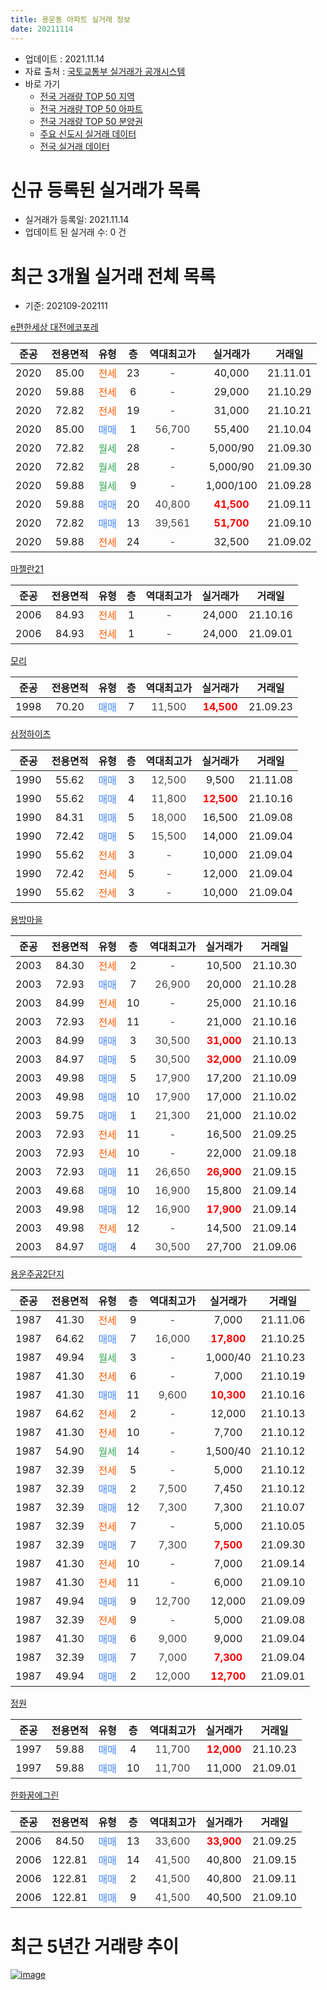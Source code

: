 ```yaml
---
title: 용운동 아파트 실거래 정보
date: 20211114
---
```


* 업데이트 : 2021.11.14
* 자료 출처 : [국토교통부 실거래가 공개시스템](http://rt.molit.go.kr)
* 바로 가기
    * [전국 거래량 TOP 50 지역](https://apt-info.github.io/apt-trade-info/tr)
    * [전국 거래량 TOP 50 아파트](https://apt-info.github.io/apt-trade-info/ta)
    * [전국 거래량 TOP 50 분양권](https://apt-info.github.io/apt-trade-info/tb)
    * [주요 신도시 실거래 데이터](https://apt-info.github.io/apt-trade-info/newtown)
    * [전국 실거래 데이터](https://apt-info.github.io/apt-trade-info/all)



<script async src="https://pagead2.googlesyndication.com/pagead/js/adsbygoogle.js"></script>
<!-- 기본광고 -->
<ins class="adsbygoogle"
     style="display:block"
     data-ad-client="ca-pub-1142216861245946"
     data-ad-slot="4805727019"
     data-ad-format="auto"
     data-full-width-responsive="true"></ins>
<script>
     (adsbygoogle = window.adsbygoogle || []).push({});
</script>


# 신규 등록된 실거래가 목록

* 실거래가 등록일: 2021.11.14
* 업데이트 된 실거래 수: 0 건




<script async src="https://pagead2.googlesyndication.com/pagead/js/adsbygoogle.js"></script>
<!-- 기본광고 -->
<ins class="adsbygoogle"
     style="display:block"
     data-ad-client="ca-pub-1142216861245946"
     data-ad-slot="4805727019"
     data-ad-format="auto"
     data-full-width-responsive="true"></ins>
<script>
     (adsbygoogle = window.adsbygoogle || []).push({});
</script>


# 최근 3개월 실거래 전체 목록
* 기준: 202109-202111


[e편한세상 대전에코포레](https://search.naver.com/search.naver?query=e%ED%8E%B8%ED%95%9C%EC%84%B8%EC%83%81+%EB%8C%80%EC%A0%84%EC%97%90%EC%BD%94%ED%8F%AC%EB%A0%88)

|준공|전용면적|유형|층|역대최고가|실거래가|거래일|
|:---:|:---:|:---:|:---:|:---:|:---:|:---:|
|2020|85.00|<span style="color:#FF5A00">전세</span>|23|<span style="color:#444444">-</span>|40,000|21.11.01|
|2020|59.88|<span style="color:#FF5A00">전세</span>|6|<span style="color:#444444">-</span>|29,000|21.10.29|
|2020|72.82|<span style="color:#FF5A00">전세</span>|19|<span style="color:#444444">-</span>|31,000|21.10.21|
|2020|85.00|<span style="color:#4285F3">매매</span>|1|<span style="color:#444444">56,700</span>|55,400|21.10.04|
|2020|72.82|<span style="color:#34A853">월세</span>|28|<span style="color:#444444">-</span>|5,000/90|21.09.30|
|2020|72.82|<span style="color:#34A853">월세</span>|28|<span style="color:#444444">-</span>|5,000/90|21.09.30|
|2020|59.88|<span style="color:#34A853">월세</span>|9|<span style="color:#444444">-</span>|1,000/100|21.09.28|
|2020|59.88|<span style="color:#4285F3">매매</span>|20|<span style="color:#444444">40,800</span>|<b><span style="color:#FF0000">41,500</span></b>|21.09.11|
|2020|72.82|<span style="color:#4285F3">매매</span>|13|<span style="color:#444444">39,561</span>|<b><span style="color:#FF0000">51,700</span></b>|21.09.10|
|2020|59.88|<span style="color:#FF5A00">전세</span>|24|<span style="color:#444444">-</span>|32,500|21.09.02|

[마젤란21](https://search.naver.com/search.naver?query=%EB%A7%88%EC%A0%A4%EB%9E%8021)

|준공|전용면적|유형|층|역대최고가|실거래가|거래일|
|:---:|:---:|:---:|:---:|:---:|:---:|:---:|
|2006|84.93|<span style="color:#FF5A00">전세</span>|1|<span style="color:#444444">-</span>|24,000|21.10.16|
|2006|84.93|<span style="color:#FF5A00">전세</span>|1|<span style="color:#444444">-</span>|24,000|21.09.01|

[모리](https://search.naver.com/search.naver?query=%EB%AA%A8%EB%A6%AC)

|준공|전용면적|유형|층|역대최고가|실거래가|거래일|
|:---:|:---:|:---:|:---:|:---:|:---:|:---:|
|1998|70.20|<span style="color:#4285F3">매매</span>|7|<span style="color:#444444">11,500</span>|<b><span style="color:#FF0000">14,500</span></b>|21.09.23|

[삼정하이츠](https://search.naver.com/search.naver?query=%EC%82%BC%EC%A0%95%ED%95%98%EC%9D%B4%EC%B8%A0)

|준공|전용면적|유형|층|역대최고가|실거래가|거래일|
|:---:|:---:|:---:|:---:|:---:|:---:|:---:|
|1990|55.62|<span style="color:#4285F3">매매</span>|3|<span style="color:#444444">12,500</span>|9,500|21.11.08|
|1990|55.62|<span style="color:#4285F3">매매</span>|4|<span style="color:#444444">11,800</span>|<b><span style="color:#FF0000">12,500</span></b>|21.10.16|
|1990|84.31|<span style="color:#4285F3">매매</span>|5|<span style="color:#444444">18,000</span>|16,500|21.09.08|
|1990|72.42|<span style="color:#4285F3">매매</span>|5|<span style="color:#444444">15,500</span>|14,000|21.09.04|
|1990|55.62|<span style="color:#FF5A00">전세</span>|3|<span style="color:#444444">-</span>|10,000|21.09.04|
|1990|72.42|<span style="color:#FF5A00">전세</span>|5|<span style="color:#444444">-</span>|12,000|21.09.04|
|1990|55.62|<span style="color:#FF5A00">전세</span>|3|<span style="color:#444444">-</span>|10,000|21.09.04|

[용방마을](https://search.naver.com/search.naver?query=%EC%9A%A9%EB%B0%A9%EB%A7%88%EC%9D%84)

|준공|전용면적|유형|층|역대최고가|실거래가|거래일|
|:---:|:---:|:---:|:---:|:---:|:---:|:---:|
|2003|84.30|<span style="color:#FF5A00">전세</span>|2|<span style="color:#444444">-</span>|10,500|21.10.30|
|2003|72.93|<span style="color:#4285F3">매매</span>|7|<span style="color:#444444">26,900</span>|20,000|21.10.28|
|2003|84.99|<span style="color:#FF5A00">전세</span>|10|<span style="color:#444444">-</span>|25,000|21.10.16|
|2003|72.93|<span style="color:#FF5A00">전세</span>|11|<span style="color:#444444">-</span>|21,000|21.10.16|
|2003|84.99|<span style="color:#4285F3">매매</span>|3|<span style="color:#444444">30,500</span>|<b><span style="color:#FF0000">31,000</span></b>|21.10.13|
|2003|84.97|<span style="color:#4285F3">매매</span>|5|<span style="color:#444444">30,500</span>|<b><span style="color:#FF0000">32,000</span></b>|21.10.09|
|2003|49.98|<span style="color:#4285F3">매매</span>|5|<span style="color:#444444">17,900</span>|17,200|21.10.09|
|2003|49.98|<span style="color:#4285F3">매매</span>|10|<span style="color:#444444">17,900</span>|17,000|21.10.02|
|2003|59.75|<span style="color:#4285F3">매매</span>|1|<span style="color:#444444">21,300</span>|21,000|21.10.02|
|2003|72.93|<span style="color:#FF5A00">전세</span>|11|<span style="color:#444444">-</span>|16,500|21.09.25|
|2003|72.93|<span style="color:#FF5A00">전세</span>|10|<span style="color:#444444">-</span>|22,000|21.09.18|
|2003|72.93|<span style="color:#4285F3">매매</span>|11|<span style="color:#444444">26,650</span>|<b><span style="color:#FF0000">26,900</span></b>|21.09.15|
|2003|49.68|<span style="color:#4285F3">매매</span>|10|<span style="color:#444444">16,900</span>|15,800|21.09.14|
|2003|49.98|<span style="color:#4285F3">매매</span>|12|<span style="color:#444444">16,900</span>|<b><span style="color:#FF0000">17,900</span></b>|21.09.14|
|2003|49.98|<span style="color:#FF5A00">전세</span>|12|<span style="color:#444444">-</span>|14,500|21.09.14|
|2003|84.97|<span style="color:#4285F3">매매</span>|4|<span style="color:#444444">30,500</span>|27,700|21.09.06|

[용운주공2단지](https://search.naver.com/search.naver?query=%EC%9A%A9%EC%9A%B4%EC%A3%BC%EA%B3%B52%EB%8B%A8%EC%A7%80)

|준공|전용면적|유형|층|역대최고가|실거래가|거래일|
|:---:|:---:|:---:|:---:|:---:|:---:|:---:|
|1987|41.30|<span style="color:#FF5A00">전세</span>|9|<span style="color:#444444">-</span>|7,000|21.11.06|
|1987|64.62|<span style="color:#4285F3">매매</span>|7|<span style="color:#444444">16,000</span>|<b><span style="color:#FF0000">17,800</span></b>|21.10.25|
|1987|49.94|<span style="color:#34A853">월세</span>|3|<span style="color:#444444">-</span>|1,000/40|21.10.23|
|1987|41.30|<span style="color:#FF5A00">전세</span>|6|<span style="color:#444444">-</span>|7,000|21.10.19|
|1987|41.30|<span style="color:#4285F3">매매</span>|11|<span style="color:#444444">9,600</span>|<b><span style="color:#FF0000">10,300</span></b>|21.10.16|
|1987|64.62|<span style="color:#FF5A00">전세</span>|2|<span style="color:#444444">-</span>|12,000|21.10.13|
|1987|41.30|<span style="color:#FF5A00">전세</span>|10|<span style="color:#444444">-</span>|7,700|21.10.12|
|1987|54.90|<span style="color:#34A853">월세</span>|14|<span style="color:#444444">-</span>|1,500/40|21.10.12|
|1987|32.39|<span style="color:#FF5A00">전세</span>|5|<span style="color:#444444">-</span>|5,000|21.10.12|
|1987|32.39|<span style="color:#4285F3">매매</span>|2|<span style="color:#444444">7,500</span>|7,450|21.10.12|
|1987|32.39|<span style="color:#4285F3">매매</span>|12|<span style="color:#444444">7,300</span>|7,300|21.10.07|
|1987|32.39|<span style="color:#FF5A00">전세</span>|7|<span style="color:#444444">-</span>|5,000|21.10.05|
|1987|32.39|<span style="color:#4285F3">매매</span>|7|<span style="color:#444444">7,300</span>|<b><span style="color:#FF0000">7,500</span></b>|21.09.30|
|1987|41.30|<span style="color:#FF5A00">전세</span>|10|<span style="color:#444444">-</span>|7,000|21.09.14|
|1987|41.30|<span style="color:#FF5A00">전세</span>|11|<span style="color:#444444">-</span>|6,000|21.09.10|
|1987|49.94|<span style="color:#4285F3">매매</span>|9|<span style="color:#444444">12,700</span>|12,000|21.09.09|
|1987|32.39|<span style="color:#FF5A00">전세</span>|9|<span style="color:#444444">-</span>|5,000|21.09.08|
|1987|41.30|<span style="color:#4285F3">매매</span>|6|<span style="color:#444444">9,000</span>|9,000|21.09.04|
|1987|32.39|<span style="color:#4285F3">매매</span>|7|<span style="color:#444444">7,000</span>|<b><span style="color:#FF0000">7,300</span></b>|21.09.04|
|1987|49.94|<span style="color:#4285F3">매매</span>|2|<span style="color:#444444">12,000</span>|<b><span style="color:#FF0000">12,700</span></b>|21.09.01|


<script async src="https://pagead2.googlesyndication.com/pagead/js/adsbygoogle.js"></script>
<!-- 기본광고 -->
<ins class="adsbygoogle"
     style="display:block"
     data-ad-client="ca-pub-1142216861245946"
     data-ad-slot="4805727019"
     data-ad-format="auto"
     data-full-width-responsive="true"></ins>
<script>
     (adsbygoogle = window.adsbygoogle || []).push({});
</script>


[정원](https://search.naver.com/search.naver?query=%EC%A0%95%EC%9B%90)

|준공|전용면적|유형|층|역대최고가|실거래가|거래일|
|:---:|:---:|:---:|:---:|:---:|:---:|:---:|
|1997|59.88|<span style="color:#4285F3">매매</span>|4|<span style="color:#444444">11,700</span>|<b><span style="color:#FF0000">12,000</span></b>|21.10.23|
|1997|59.88|<span style="color:#4285F3">매매</span>|10|<span style="color:#444444">11,700</span>|11,000|21.09.01|

[한화꿈에그린](https://search.naver.com/search.naver?query=%ED%95%9C%ED%99%94%EA%BF%88%EC%97%90%EA%B7%B8%EB%A6%B0)

|준공|전용면적|유형|층|역대최고가|실거래가|거래일|
|:---:|:---:|:---:|:---:|:---:|:---:|:---:|
|2006|84.50|<span style="color:#4285F3">매매</span>|13|<span style="color:#444444">33,600</span>|<b><span style="color:#FF0000">33,900</span></b>|21.09.25|
|2006|122.81|<span style="color:#4285F3">매매</span>|14|<span style="color:#444444">41,500</span>|40,800|21.09.15|
|2006|122.81|<span style="color:#4285F3">매매</span>|2|<span style="color:#444444">41,500</span>|40,800|21.09.11|
|2006|122.81|<span style="color:#4285F3">매매</span>|9|<span style="color:#444444">41,500</span>|40,500|21.09.10|



<script async src="https://pagead2.googlesyndication.com/pagead/js/adsbygoogle.js"></script>
<!-- 기본광고 -->
<ins class="adsbygoogle"
     style="display:block"
     data-ad-client="ca-pub-1142216861245946"
     data-ad-slot="4805727019"
     data-ad-format="auto"
     data-full-width-responsive="true"></ins>
<script>
     (adsbygoogle = window.adsbygoogle || []).push({});
</script>


# 최근 5년간 거래량 추이


<div style="width:100%;">
    <canvas id="deal_progress" height="200"></canvas>
</div>

<script>
new Chart(document.getElementById("deal_progress"), {
    type: 'line',
    data: {
        labels: ['16.01','16.02','16.03','16.04','16.05','16.06','16.07','16.08','16.09','16.10','16.11','16.12','17.01','17.02','17.03','17.04','17.05','17.06','17.07','17.08','17.09','17.10','17.11','17.12','18.01','18.02','18.03','18.04','18.05','18.06','18.07','18.08','18.09','18.10','18.11','18.12','19.01','19.02','19.03','19.04','19.05','19.06','19.07','19.08','19.09','19.10','19.11','19.12','20.01','20.02','20.03','20.04','20.05','20.06','20.07','20.08','20.09','20.10','20.11','20.12','21.01','21.02','21.03','21.04','21.05','21.06','21.07','21.08','21.09','21.10','21.11'],
        datasets: [{
            label: '매매/분양권',
            data: [39,26,32,16,21,21,16,32,28,48,32,34,15,20,75,19,23,30,26,131,65,26,25,26,41,25,39,15,17,27,110,64,75,59,33,28,21,17,29,35,49,51,114,86,52,47,65,63,82,97,109,84,99,120,61,52,28,43,51,49,36,22,25,22,28,18,22,20,19,13,1],
            borderColor: "rgba(66, 133, 243, 1)",
            backgroundColor: "rgba(66, 133, 243, 0.05)",
            borderWidth: 1,
            pointRadius: 0,
            fill: false,
            lineTension: 0
        },{
            label: '전/월세',
            data: [5,16,12,7,10,8,8,7,10,14,7,12,6,11,7,8,6,8,8,3,7,5,10,5,8,4,6,10,5,11,12,6,5,7,5,8,10,7,8,9,7,13,5,5,7,9,12,7,11,11,7,17,11,22,14,9,4,30,79,123,83,40,25,16,16,18,13,11,14,13,2],
            borderColor: "rgba(255, 90, 0, 1)",
            backgroundColor: "rgba(255, 90, 0, 0.05)",
            borderWidth: 1,
            pointRadius: 0,
            fill: false,
            lineTension: 0
        },{
            label: '합계',
            data: [44,42,44,23,31,29,24,39,38,62,39,46,21,31,82,27,29,38,34,134,72,31,35,31,49,29,45,25,22,38,122,70,80,66,38,36,31,24,37,44,56,64,119,91,59,56,77,70,93,108,116,101,110,142,75,61,32,73,130,172,119,62,50,38,44,36,35,31,33,26,3],
            borderColor: "rgba(0, 0, 0, 1)",
            backgroundColor: "rgba(0, 0, 0, 0.03)",
            borderWidth: 0.1,
            pointRadius: 0,
            fill: true,
            lineTension: 0
        }
        ]
    },
    options: {
        responsive: true,
        title: {
            display: false
        },
        tooltips: {
            mode: 'index',
            intersect: false
        },
        hover: {
            mode: 'nearest',
            intersect: true
        },
        scales: {
            xAxes: [{
                display: true,
                scaleLabel: {
                    display: true,
                    labelString: '년/월'
                }
            }],
            yAxes: [{
                display: true,
                ticks: {
                    suggestedMin: 0,
                },
                scaleLabel: {
                    display: true,
                    labelString: '실거래 수'
                }
            }]
        }
    }
});

</script>


[![image](https://apt-info.github.io/images/2020-01-03-apt-trade-info/1024x500.png)](https://play.google.com/store/apps/details?id=com.aptinfo.apttradeinfo)

